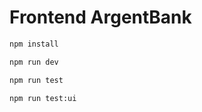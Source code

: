 # Frontend ArgentBank

```bash
npm install
```

```bash
npm run dev
```

```bash
npm run test
```

```bash
npm run test:ui
```
